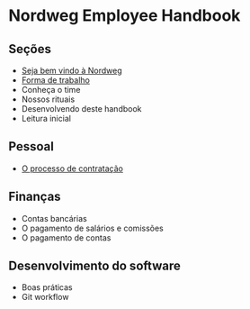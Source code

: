 # Nordweg Employee Handbook

## Seções

- [Seja bem vindo à Nordweg](bem_vindo.md)
- [Forma de trabalho](https://github.com/nordweg/handbook/blob/master/Forma%20de%20trabalho.md)
- Conheça o time
- Nossos rituais
- Desenvolvendo deste handbook
- Leitura inicial


## Pessoal
- [O processo de contratação](https://github.com/nordweg/handbook/blob/master/Pessoal/O%20processo%20de%20contrata%C3%A7%C3%A3o.md)


## Finanças
- Contas bancárias
- O pagamento de salários e comissões
- O pagamento de contas


## Desenvolvimento do software
- Boas práticas
- Git workflow
